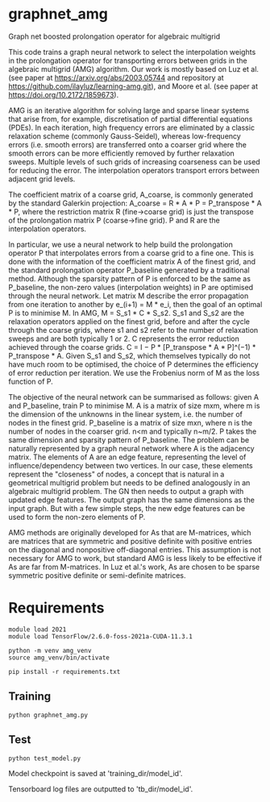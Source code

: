 # graphnet_amg
Graph net boosted prolongation operator for algebraic multigrid

This code trains a graph neural network to select the interpolation weights in the prolongation operator for transporting errors between grids in the algebraic multigrid (AMG) algorithm. Our work is mostly based on Luz et al. (see paper at https://arxiv.org/abs/2003.05744 and repository at https://github.com/ilayluz/learning-amg.git), and Moore et al. (see paper at https://doi.org/10.2172/1859673).

AMG is an iterative algorithm for solving large and sparse linear systems that arise from, for example, discretisation of partial differential equations (PDEs). In each iteration, high frequency errors are eliminated by a classic relaxation scheme (commonly Gauss-Seidel), whereas low-frequency errors (i.e. smooth errors) are transferred onto a coarser grid where the smooth errors can be more efficiently removed by further relaxation sweeps. Multiple levels of such grids of increasing coarseness can be used for reducing the error. The interpolation operators transport errors between adjacent grid levels.

The coefficient matrix of a coarse grid, A_coarse, is commonly generated by the standard Galerkin projection: A_coarse = R * A * P = P_transpose * A * P, where the restriction matrix R (fine->coarse grid) is just the transpose of the prolongation matrix P (coarse->fine grid). P and R are the interpolation operators.

In particular, we use a neural network to help build the prolongation operator P that interpolates errors from a coarse grid to a fine one. This is done with the information of the coefficient matrix A of the finest grid, and the standard prolongation operator P_baseline generated by a traditional method. Although the sparsity pattern of P is enforced to be the same as P_baseline, the non-zero values (interpolation weights) in P are optimised through the neural network. Let matrix M describe the error propagation from one iteration to another by e_(i+1) = M * e_i, then the goal of an optimal P is to minimise M. In AMG, M = S_s1 * C * S_s2. S_s1 and S_s2 are the relaxation operators applied on the finest grid, before and after the cycle through the coarse grids, where s1 and s2 refer to the number of relaxation sweeps and are both typically 1 or 2. C represents the error reduction achieved through the coarse grids. C = I − P * [P_transpose * A * P]^(−1) * P_transpose * A. Given S_s1 and S_s2, which themselves typically do not have much room to be optimised, the choice of P determines the efficiency of error reduction per iteration. We use the Frobenius norm of M as the loss function of P. 

The objective of the neural network can be summarised as follows: given A and P_baseline, train P to minimise M. A is a matrix of size mxm, where m is the dimension of the unknowns in the linear system, i.e. the number of nodes in the finest grid. P_baseline is a matrix of size mxn, where n is the number of nodes in the coarser grid. n<m and typically n~m/2. P takes the same dimension and sparsity pattern of P_baseline. The problem can be naturally represented by a graph neural network where A is the adjacency matrix. The elements of A are an edge feature, representing the level of influence/dependency between two vertices. In our case, these elements represent the "closeness" of nodes, a concept that is natural in a geometrical multigrid problem but needs to be defined analogously in an algebraic multigrid problem. The GN then needs to output a graph with updated edge features. The output graph has the same dimensions as the input graph. But with a few simple steps, the new edge features can be used to form the non-zero elements of P.

AMG methods are originally developed for As that are M-matrices, which are matrices that are symmetric and positive definite with positive entries on the diagonal and nonpositive off-diagonal entries. This assumption is not necessary for AMG to work, but standard AMG is less likely to be effective if As are far from M-matrices. In Luz et al.'s work, As are chosen to be sparse symmetric positive definite or semi-definite matrices.

# Requirements

```
module load 2021
module load TensorFlow/2.6.0-foss-2021a-CUDA-11.3.1

python -m venv amg_venv
source amg_venv/bin/activate

pip install -r requirements.txt
```

## Training

```
python graphnet_amg.py
```

## Test

```
python test_model.py
```
Model checkpoint is saved at 'training_dir/model_id'.

Tensorboard log files are outputted to 'tb_dir/model_id'.
